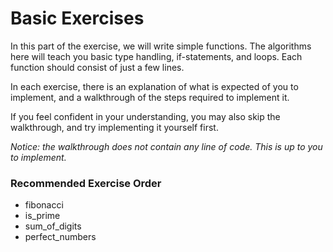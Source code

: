 # Basic Exercises

In this part of the exercise, we will write simple functions.
The algorithms here will teach you basic type handling, if-statements, and loops.
Each function should consist of just a few lines. 

In each exercise, there is an explanation of what is expected of you to implement, and a walkthrough of the steps required to implement it.

If you feel confident in your understanding, you may also skip the walkthrough, and try implementing it yourself first.

_Notice: the walkthrough does not contain any line of code. This is up to you to implement._

### Recommended Exercise Order
- fibonacci
- is_prime
- sum_of_digits
- perfect_numbers